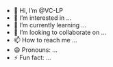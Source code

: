 - 👋 Hi, I’m @VC-LP
- 👀 I’m interested in ...
- 🌱 I’m currently learning ...
- 💞️ I’m looking to collaborate on ...
- 📫 How to reach me ...
- 😄 Pronouns: ...
- ⚡ Fun fact: ...

<!---
VC-LP/VC-LP is a ✨ special ✨ repository because its `README.md` (this file) appears on your GitHub profile.
You can click the Preview link to take a look at your changes.
--->
